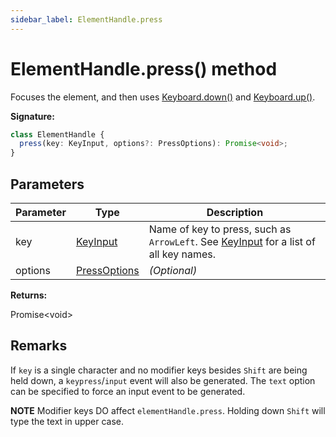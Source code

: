 ```yaml
---
sidebar_label: ElementHandle.press
---
```


# ElementHandle.press() method

Focuses the element, and then uses
[Keyboard.down()](./puppeteer.keyboard.down.md) and
[Keyboard.up()](./puppeteer.keyboard.up.md).

**Signature:**

```typescript
class ElementHandle {
  press(key: KeyInput, options?: PressOptions): Promise<void>;
}
```

## Parameters

| Parameter | Type                                        | Description                                                                                                                |
| --------- | ------------------------------------------- | -------------------------------------------------------------------------------------------------------------------------- |
| key       | [KeyInput](./puppeteer.keyinput.md)         | Name of key to press, such as <code>ArrowLeft</code>. See [KeyInput](./puppeteer.keyinput.md) for a list of all key names. |
| options   | [PressOptions](./puppeteer.pressoptions.md) | <i>(Optional)</i>                                                                                                          |

**Returns:**

Promise&lt;void&gt;

## Remarks

If `key` is a single character and no modifier keys besides `Shift` are being
held down, a `keypress`/`input` event will also be generated. The `text` option
can be specified to force an input event to be generated.

**NOTE** Modifier keys DO affect `elementHandle.press`. Holding down `Shift`
will type the text in upper case.
